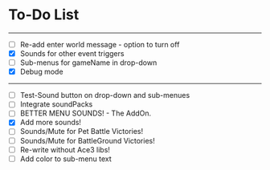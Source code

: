 # To-Do List

-------------------------------------------------
- [ ] Re-add enter world message - option to turn off
- [x] Sounds for other event triggers
- [ ] Sub-menus for gameName in drop-down
- [x] Debug mode
-------------------------------------------------
- [ ] Test-Sound button on drop-down and sub-menues
- [ ] Integrate soundPacks
- [ ] BETTER MENU SOUNDS! - The AddOn.
- [x] Add more sounds!
- [ ] Sounds/Mute for Pet Battle Victories!
- [ ] Sounds/Mute for BattleGround Victories!
- [ ] Re-write without Ace3 libs!
- [ ] Add color to sub-menu text